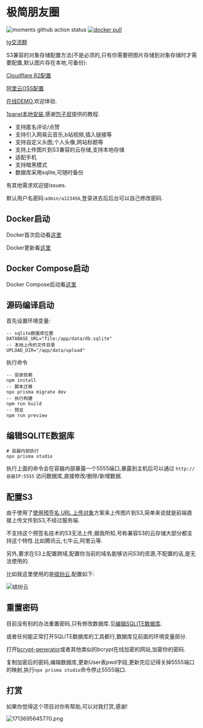 # 极简朋友圈

![moments github action status](https://img.shields.io/github/actions/workflow/status/kingwrcy/moments/deploy.yml)
[![docker pull](https://img.shields.io/docker/pulls/kingwrcy/moments)](https://hub.docker.com/repository/docker/kingwrcy/moments)


[tg交流群](https://t.me/simple_moments)

S3兼容的对象存储配置方法(不是必须的,只有你需要把图片存储到对象存储时才需要配置,默认图片存在本地,可备份):

[Cloudflare R2配置](https://jerry.mblog.club/moments-r2-config)  

[阿里云OSS配置](https://jerry.mblog.club/moments-config-aliyun)


[在线DEMO](https://m.mblog.club),欢迎体验.

[1panel本地安装](https://ono.ee/?p=1713750155422),感谢[包子叔](https://ono.ee)提供的教程.

- 支持匿名评论/点赞
- 支持引入网易云音乐,b站视频,插入链接等
- 支持自定义头图,个人头像,网站标题等
- 支持上传图片到S3兼容的云存储,支持本地存储
- 适配手机
- 支持暗黑模式
- 数据库采用sqlite,可随时备份

有其他需求欢迎提issues.

默认用户名密码:`admin/a123456`,登录进去后后台可以自己修改密码.

## Docker启动
Docker首次启动看[这里](https://github.com/kingwrcy/moments/blob/master/docker-start.sh)

Docker更新看[这里](https://github.com/kingwrcy/moments/blob/master/docker-update.sh)

## Docker Compose启动
Docker Compose启动看[这里](https://github.com/kingwrcy/moments/blob/master/docker-compose.yml)

## 源码编译启动

首先设置环境变量:

```
-- sqlite数据库位置
DATABASE_URL="file:/app/data/db.sqlite" 
-- 本地上传的文件目录
UPLOAD_DIR="/app/data/upload"
```

执行命令

```
-- 安装依赖
npm install
-- 脚本迁移
npx prisma migrate dev
-- 执行构建
npm run build
-- 预览
npm run preview
```

## 编辑SQLITE数据库

```
# 容器内部执行
npx prisma studio
```

执行上面的命令会在容器内部暴露一个5555端口,暴露到主机后可以通过 `http://容器IP:5555` 访问数据库,直接修改/删除/新增数据.


## 配置S3

由于使用了[使用预签名 URL 上传对象](https://docs.aws.amazon.com/zh_cn/AmazonS3/latest/userguide/PresignedUrlUploadObject.html)方案来上传图片到S3,简单来说就是前端直接上传文件到S3,不经过服务端.

不支持这个预签名技术的S3无法上传,据我所知,号称兼容S3的云存储大部分都支持这个特性.比如腾讯云,七牛云,阿里云等.

另外,要求在S3上配置跨域,配置你当前的域名能够访问S3的资源,不配置的话,是无法使用的.

比如我这里使用的是[缤纷云](https://www.bitiful.com/),配置如下:

![缤纷云](https://yoyo.s3.bitiful.net/2024/04/12/6618b41d6b65c.png?fmt=webp)

## 重置密码

目前没有别的办法重置密码,只有修改数据库.见[编辑SQLITE数据库](https://github.com/kingwrcy/moments?tab=readme-ov-file#%E7%BC%96%E8%BE%91sqlite%E6%95%B0%E6%8D%AE%E5%BA%93).

或者任何能正常打开SQLITE数据库的工具都行,数据库见前面的环境变量部分.

打开[bcrypt-generator](https://bcrypt-generator.com/)或者其他类似的bcrypt在线加密的网站,加密你的密码.

复制加密后的密码,编辑数据库,更新User表pwd字段,更新完后记得关掉5555端口的映射,执行`npx prisma studio`命令停止5555端口.

## 打赏

如果你觉得这个项目对你有帮助,可以对我打赏,感谢!

![1713695645770.png](https://yoyo.s3.bitiful.net/2024/04/21/6624eb9a4fd18.png)